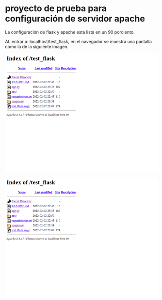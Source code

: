 # proyecto de prueba para configuración de servidor apache

La configuración de flask y apache esta lista en un 90 porciento.

AL entrar a: localhost/test_flask, en el navegador se muestra una pantalla como la de la siguiente imagen.

![avatar](https://github.com/AxlEstevez/test_flask/blob/main/imgR/apache.png)

![avatar](./imgR/apache.png)
